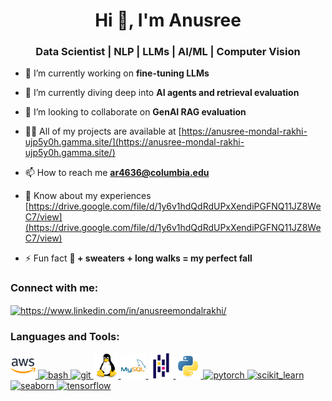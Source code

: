<h1 align="center">Hi 👋, I'm Anusree</h1>
<h3 align="center">Data Scientist | NLP | LLMs | AI/ML | Computer Vision</h3>

- 🔭 I’m currently working on **fine-tuning LLMs**

- 🌱 I’m currently diving deep into **AI agents and retrieval evaluation**

- 👯 I’m looking to collaborate on **GenAI RAG evaluation**

- 👨‍💻 All of my projects are available at [https://anusree-mondal-rakhi-ujp5y0h.gamma.site/](https://anusree-mondal-rakhi-ujp5y0h.gamma.site/)

- 📫 How to reach me **ar4636@columbia.edu**

- 📄 Know about my experiences [https://drive.google.com/file/d/1y6v1hdQdRdUPxXendiPGFNQ11JZ8WeC7/view](https://drive.google.com/file/d/1y6v1hdQdRdUPxXendiPGFNQ11JZ8WeC7/view)

- ⚡ Fun fact **🍁 + sweaters + long walks = my perfect fall**

<h3 align="left">Connect with me:</h3>
<p align="left">
<a href="https://linkedin.com/in/https://www.linkedin.com/in/anusreemondalrakhi/" target="blank"><img align="center" src="https://raw.githubusercontent.com/rahuldkjain/github-profile-readme-generator/master/src/images/icons/Social/linked-in-alt.svg" alt="https://www.linkedin.com/in/anusreemondalrakhi/" height="30" width="40" /></a>
</p>

<h3 align="left">Languages and Tools:</h3>
<p align="left"> <a href="https://aws.amazon.com" target="_blank" rel="noreferrer"> <img src="https://raw.githubusercontent.com/devicons/devicon/master/icons/amazonwebservices/amazonwebservices-original-wordmark.svg" alt="aws" width="40" height="40"/> </a> <a href="https://www.gnu.org/software/bash/" target="_blank" rel="noreferrer"> <img src="https://www.vectorlogo.zone/logos/gnu_bash/gnu_bash-icon.svg" alt="bash" width="40" height="40"/> </a> <a href="https://git-scm.com/" target="_blank" rel="noreferrer"> <img src="https://www.vectorlogo.zone/logos/git-scm/git-scm-icon.svg" alt="git" width="40" height="40"/> </a> <a href="https://www.linux.org/" target="_blank" rel="noreferrer"> <img src="https://raw.githubusercontent.com/devicons/devicon/master/icons/linux/linux-original.svg" alt="linux" width="40" height="40"/> </a> <a href="https://www.mysql.com/" target="_blank" rel="noreferrer"> <img src="https://raw.githubusercontent.com/devicons/devicon/master/icons/mysql/mysql-original-wordmark.svg" alt="mysql" width="40" height="40"/> </a> <a href="https://pandas.pydata.org/" target="_blank" rel="noreferrer"> <img src="https://raw.githubusercontent.com/devicons/devicon/2ae2a900d2f041da66e950e4d48052658d850630/icons/pandas/pandas-original.svg" alt="pandas" width="40" height="40"/> </a> <a href="https://www.python.org" target="_blank" rel="noreferrer"> <img src="https://raw.githubusercontent.com/devicons/devicon/master/icons/python/python-original.svg" alt="python" width="40" height="40"/> </a> <a href="https://pytorch.org/" target="_blank" rel="noreferrer"> <img src="https://www.vectorlogo.zone/logos/pytorch/pytorch-icon.svg" alt="pytorch" width="40" height="40"/> </a> <a href="https://scikit-learn.org/" target="_blank" rel="noreferrer"> <img src="https://upload.wikimedia.org/wikipedia/commons/0/05/Scikit_learn_logo_small.svg" alt="scikit_learn" width="40" height="40"/> </a> <a href="https://seaborn.pydata.org/" target="_blank" rel="noreferrer"> <img src="https://seaborn.pydata.org/_images/logo-mark-lightbg.svg" alt="seaborn" width="40" height="40"/> </a> <a href="https://www.tensorflow.org" target="_blank" rel="noreferrer"> <img src="https://www.vectorlogo.zone/logos/tensorflow/tensorflow-icon.svg" alt="tensorflow" width="40" height="40"/> </a> </p>
